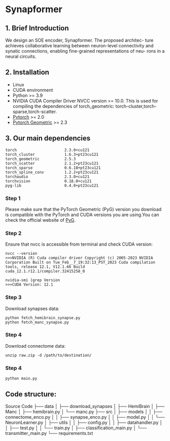 # Synapformer

## 1. Brief Introduction
We design an SOE encoder, Synapformer. The proposed architec-
ture achieves collaborative learning between neuron-level connectivity
and synatic connections, enabling fine-grained representations of neu-
rons in a neural circuits. 
## 2. Installation
* Linux
* CUDA environment
* Python >= 3.9
* NVIDIA CUDA Compiler Driver NVCC version >= 10.0. This is used for compiling the dependencies of torch_geometric: torch-cluster,torch-sparse,torch-scatter.
* [Pytorch](https://pytorch.org/) >= 2.0
* [Pytorch Geometric](https://pyg.org/) >= 2.3
## 3. Our main dependencies
```
torch                     2.3.0+cu121
torch_cluster             1.6.3+pt23cu121
torch_geometric           2.5.3
torch_scatter             2.1.2+pt23cu121
torch_sparse              0.6.18+pt23cu121
torch_spline_conv         1.2.2+pt23cu121
torchaudio                2.3.0+cu121
torchvision               0.18.0+cu121
pyg-lib                   0.4.0+pt23cu121
```
### Step 1
Please make sure that the PyTorch Geometric (PyG) version you download is compatible with the PyTorch and CUDA versions you are using.You can check the official website of [PyG](https://pytorch-geometric.readthedocs.io/en/latest/install/installation.html).
### Step 2
Ensure that nvcc is accessible from terminal and check CUDA version:
```
nvcc --version
>>>NVIDIA (R) Cuda compiler driver Copyright (c) 2005-2023 NVIDIA Corporation Built on Tue_Feb__7_19:32:13_PST_2023 Cuda compilation tools, release 12.1, V12.1.66 Build cuda_12.1.r12.1/compiler.32415258_0
```
```
nvidia-smi |grep Version
>>>CUDA Version: 12.1
```
### Step 3
Download synapses data:
```
python fetch_hemibrain_synapse.py
python fetch_manc_synapse.py
```
### Step 4
Download connectome data:
```
unzip raw.zip -d /path/to/destination/
```
### Step 4
```
python main.py
```
## Code structure:
Source Code
├── data
│   ├── download_synapses
│   ├── HemiBrain
│   ├── Manc
│   ├── hemibrain.py
│   └── manc.py
├── src
│   ├── models
│   │   ├── connectome_enco.py
│   │   ├── synapse_enco.py
│   │   ├── model.py
│   │   └── NeuronLearner.py
│   ├── utils
│   │   ├── config.py
│   │   ├── datahandler.py
│   │   ├── test.py
│   │   └── train.py
│   ├── classification_main.py
│   └── transmitter_main.py
└── requirements.txt

